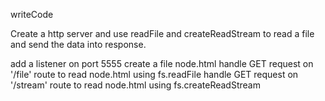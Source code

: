 writeCode

Create a http server and use readFile and createReadStream to read a file and send the data into response.

add a listener on port 5555
create a file node.html
handle GET request on '/file' route to read node.html using fs.readFile
handle GET request on '/stream' route to read node.html using fs.createReadStream